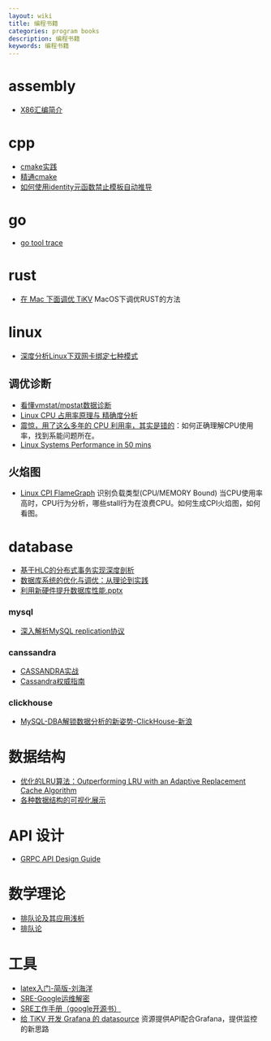 ```yaml
---
layout: wiki
title: 编程书籍
categories: program books
description: 编程书籍
keywords: 编程书籍
---
```


# assembly
* [X86汇编简介](/images/posts/tools/CS356Unit4_x86_ISA.pdf)

# cpp
* [cmake实践](/images/posts/cplusplus/CMake-Practice.pdf)
* [精通cmake](/images/posts/cplusplus/mastering-cmake.pdf)
* [如何使用identity元函数禁止模板自动推导](/images/posts/cplusplus/the-identity-metafunction.pdf)

# go
* [go tool trace](/images/posts/go/Rhys-Hiltner-go-tool-trace-GopherCon-2017.pdf)

# rust
* [在 Mac 下面调优 TiKV](https://www.jianshu.com/p/a80010878def) MacOS下调优RUST的方法

# linux
* [深度分析Linux下双网卡绑定七种模式](/images/posts/linux/深度分析Linux下双网卡绑定七种模式.pdf)

## 调优诊断
* [看懂vmstat/mpstat数据诊断](/images/posts/filesystem/Extreme-Linux-Performance-Monitoring-and-Tuning.pdf)
* [Linux CPU 占用率原理与 精确度分析](/images/posts/linux/Linux_CPU_Usage_Analysis.pdf)
* [震惊，用了这么多年的 CPU 利用率，其实是错的](https://mp.weixin.qq.com/s/KaDJ1EF5Y-ndjRv2iUO3cA)：如何正确理解CPU使用率，找到系能问题所在。
* [Linux Systems Performance in 50 mins](/images/posts/linux/Percona2016_LinuxSystemsPerf.pdf)

## 火焰图
* [Linux CPI FlameGraph](http://oliveryang.net/2018/03/linux-CPI-flamegraph/) 识别负载类型(CPU/MEMORY Bound) 当CPU使用率高时，CPU行为分析，哪些stall行为在浪费CPU。如何生成CPI火焰图，如何看图。

# database
* [基于HLC的分布式事务实现深度剖析](/images/posts/database/基于HLC的分布式事务实现深度剖析.pdf)
* [数据库系统的优化与调优：从理论到实践](/images/posts/database/数据库系统的优化与调优：从理论到实践.pdf)
* [利用新硬件提升数据库性能.pptx](/images/posts/database/利用新硬件提升数据库性能.pptx)

### mysql
* [深入解析MySQL replication协议](https://www.jianshu.com/p/5e6b33d8945f)

### canssandra
* [CASSANDRA实战](/images/posts/database/canssandra/CASSANDRA实战[白色].pdf)
* [Cassandra权威指南](/images/posts/database/canssandra/Cassandra权威指南.pdf)

### clickhouse
* [MySQL-DBA解锁数据分析的新姿势-ClickHouse-新浪](/images/posts/database/clickhouse/MySQL-DBA解锁数据分析的新姿势-ClickHouse-新浪.pdf)

# 数据结构
* [优化的LRU算法：Outperforming LRU with an Adaptive Replacement Cache Algorithm](/images/posts/datastructure/ARC.pdf)
* [各种数据结构的可视化展示](https://www.cs.usfca.edu/~galles/visualization/Algorithms.html)

# API 设计
* [GRPC API Design Guide](https://cloud.google.com/apis/design/)

# 数学理论
* [排队论及其应用浅析](/images/posts/math/排队论及其应用浅析.pdf)
* [排队论](http://netedu.xauat.edu.cn/jpkc/netedu/jpkc/ycx/kcjy/kejian/pdf/09.pdf)

# 工具
* [latex入门-简版-刘海洋](/images/wiki/latex入门-简版-刘海洋.pdf)
* [SRE-Google运维解密](/images/blog/SRE-Google.pdf)
* [SRE工作手册（google开源书）](/images/posts/com/the-site-reliability-workbook-next18.pdf)
* [给 TiKV 开发 Grafana 的 datasource](https://www.jianshu.com/p/057fe9e57274) 资源提供API配合Grafana，提供监控的新思路
